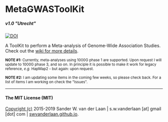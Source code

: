 MetaGWASToolKit
============
##### _v1.0 "Utrecht"_
[![DOI](https://zenodo.org/badge/75635714.svg)](https://zenodo.org/badge/latestdoi/75635714)

A ToolKit to perform a Meta-analysis of Genome-Wide Association Studies. Check out the [wiki for more details](https://github.com/swvanderlaan/MetaGWASToolKit/wiki). 


<sup>**NOTE #1:** Currently, meta-analyses using 1000G phase 1 are supported. Upon request I will update to 1000G phase 3, and so on. In principle it is possible to make it work for legacy reference, _e.g._ HapMap2 - but again: upon request. </sup>

<sup>**NOTE #2:** I am updating some items in the coming few weeks, so please check back. For a list of items I am working on check the "Issues".</sup>


--------------

#### The MIT License (MIT)
[Copyright (c)](copyright.md) 2015-2019 Sander W. van der Laan | s.w.vanderlaan [at] gmail [dot] com | [swvanderlaan.github.io](https://swvanderlaan.github.io).

